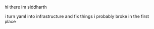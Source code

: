 hi there im siddharth

i turn yaml into infrastructure and fix things i probably broke in the first place
